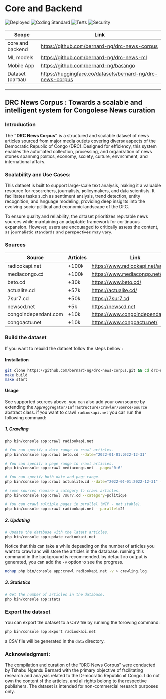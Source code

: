 # Core and Backend

![Deployed](https://github.com/bernard-ng/drc-news-corpus/actions/workflows/deploy.yaml/badge.svg)
![Coding Standard](https://github.com/bernard-ng/drc-news-corpus/actions/workflows/quality.yaml/badge.svg)
![Tests](https://github.com/bernard-ng/drc-news-corpus/actions/workflows/tests.yaml/badge.svg)
![Security](https://github.com/bernard-ng/drc-news-corpus/actions/workflows/audit.yaml/badge.svg)

| Scope             | Link                                                       |
|-------------------|------------------------------------------------------------|
| core and backend  | https://github.com/bernard-ng/drc-news-corpus              |
| ML models         | https://github.com/bernard-ng/drc-news-ml                  |
| Mobile App        | https://github.com/bernard-ng/basango                 |
| Dataset (partial) | https://huggingface.co/datasets/bernard-ng/drc-news-corpus |

---

## DRC News Corpus : Towards a scalable and intelligent system for Congolese News curation

### Introduction

The **"DRC News Corpus"** is a structured and scalable dataset of news articles sourced from major media outlets covering diverse aspects of the Democratic Republic of Congo (DRC). Designed for efficiency, this system enables the automated collection, processing, and organization of news stories spanning politics, economy, society, culture, environment, and international affairs.

### Scalability and Use Cases:

This dataset is built to support large-scale text analysis, making it a valuable resource for researchers, journalists, policymakers, and data scientists. It facilitates tasks such as sentiment analysis, trend detection, entity recognition, and language modeling, providing deep insights into the evolving socio-political and economic landscape of the DRC.

To ensure quality and reliability, the dataset prioritizes reputable news sources while maintaining an adaptable framework for continuous expansion. However, users are encouraged to critically assess the content, as journalistic standards and perspectives may vary.

### Sources

| Source               | Articles | Link                                 |
|----------------------|----------|--------------------------------------|
| radiookapi.net       | +100k    | https://www.radiookapi.net/actualite |
| mediacongo.cd        | +100k    | https://www.mediacongo.net/          |
| beto.cd              | +30k     | https://www.beto.cd/                 |
| actualite.cd         | +57k     | https://actualite.cd/                |
| 7sur7.cd             | +50k     | https://7sur7.cd                     |
| newscd.net           | +5k      | https://newscd.net                   |
| congoindependant.com | +10k     | https://www.congoindependant.com/    |
| congoactu.net        | +10k     | https://www.congoactu.net/           |


### Build the dataset
If you want to rebuild the dataset follow the steps bellow : 

#### Installation
```bash
git clone https://github.com/bernard-ng/drc-news-corpus.git && cd drc-news-corpus
make build
make start
```

#### Usage
See supported sources above. you can also add your own source by extending the `App/Aggregator/Infrastructure/Crawler/Source/Source` abstract class.
if you want to crawl `radiookapi.net` you can run the following command:

##### 1. **Crawling**
```bash
php bin/console app:crawl radiookapi.net

# You can specify a date range to crawl articles.
php bin/console app:crawl beto.cd --date="2022-01-01:2022-12-31"

# You can specify a page range to crawl articles.
php bin/console app:crawl mediacongo.net --page="0:6" 

# You can specify both date and page range.
php bin/console app:crawl actualite.cd --date="2022-01-01:2022-12-31" --page="0:6"

# some sources require a category to crawl articles.
php bin/console app:crawl 7sur7.cd --category=politique

# You can crawl multiple pages in parallel (WIP - not stable).
php bin/console app:crawl radiookapi.net --parallel=20
```

##### 2. **Updating**
```bash
# Update the database with the latest articles.
php bin/console app:update radiookapi.net
```

Notice that this can take a while depending on the number of articles you want to crawl and will store the articles in the database.
running this command in the background is recommended. by default no output is generated, you can add the `-v` option to see the progress.

```bash
nohup php bin/console app:crawl radiookapi.net -v > crawling.log
```

##### 3. **Statistics**
```bash
# Get the number of articles in the database.
php bin/console app:stats
```

### Export the dataset
You can export the dataset to a CSV file by running the following command:

```bash
php bin/console app:export radiookapi.net
```

a CSV file will be generated in the `data` directory.


### Acknowledgment:
The compilation and curation of the "DRC News Corpus" were conducted by Tshabu Ngandu Bernard with the primary objective of facilitating research and analysis related to the Democratic Republic of Congo. 
I do not own the content of the articles, and all rights belong to the respective publishers. The dataset is intended for non-commercial research purposes only.
